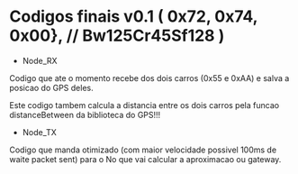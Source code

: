 # Codigos finais v0.1 (  0x72,   0x74,    0x00}, // Bw125Cr45Sf128  )

- Node_RX

Codigo que ate o momento recebe dos dois carros (0x55 e 0xAA) e salva a posicao do GPS deles.

Este codigo tambem calcula a distancia entre os dois carros pela funcao distanceBetween da biblioteca do GPS!!!

- Node_TX

Codigo que manda otimizado (com maior velocidade possivel 100ms de waite packet sent) para o No que vai calcular a aproximacao ou gateway.

